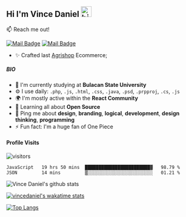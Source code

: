 
## Hi I'm Vince Daniel <img src="https://user-images.githubusercontent.com/1303154/88677602-1635ba80-d120-11ea-84d8-d263ba5fc3c0.gif" width="28px" alt="hi">

:mailbox: Reach me out!
 
[![Mail Badge](https://img.shields.io/badge/-@garabitbit-e84393?style=flat&labelColor=e84393&logo=instagram&logoColor=white)](https://instagram.com/garabitbit) [![Mail Badge](https://img.shields.io/badge/-vincedaniel080808-c0392b?style=flat&labelColor=c0392b&logo=gmail&logoColor=white)](mailto:vincedaniel080808@gmail.com)

- ✨ Crafted last [Agrishop](https://github.com/vincedaniel08/AgriShopEcommerce) Ecommerce;












##### BIO

- 🏢 I'm currently studying at **Bulacan State University**
- ⚙️ I use daily: `.php`, `.js`, `.html`, `.css`, `.java`, `.psd`, `.prpproj`, `.cs`, `.js`
- 🌍 I'm mostly active within the **React Community**
- 🌱 Learning all about **Open Source**
- 💬 Ping me about **design**, **branding**, **logical**, **development**, **design thinking**, **programming**
- ⚡️ Fun fact: I'm a huge fan of One Piece

#### Profile Visits 

![visitors](https://visitor-badge.glitch.me/badge?page_id=vincedaniel08.vincedaniel08)

<!--START_SECTION:waka-->
```text
JavaScript   19 hrs 50 mins  ████████████████████████▓   98.79 % 
JSON         14 mins         ▒░░░░░░░░░░░░░░░░░░░░░░░░   01.21 % 
```
<!--END_SECTION:waka-->
![Vince Daniel's github stats](https://github-readme-stats.vercel.app/api?username=vincedaniel08&theme=dark&show_icons=true)

[![vincedaniel's wakatime stats](https://github-readme-stats.vercel.app/api/wakatime?username=@Bit)](https://github.com/vincedaniel08/github-readme-stats)

[![Top Langs](https://github-readme-stats.vercel.app/api/top-langs/?username=vincedaniel08&layout=compact)](https://github.com/vincedaniel08/github-readme-stats)

